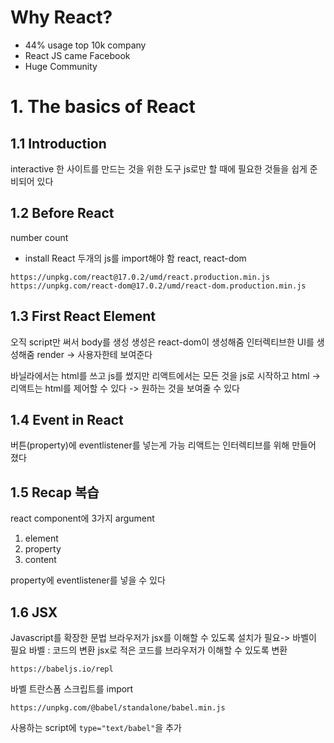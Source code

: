 # Why React?

- 44% usage top 10k company
- React JS came Facebook
- Huge Community

# 1. The basics of React

## 1.1 Introduction

interactive 한 사이트를 만드는 것을 위한 도구
js로만 할 때에 필요한 것들을 쉽게 준비되어 있다

## 1.2 Before React

number count

- install React
  두개의 js를 import해야 함 react, react-dom

```
https://unpkg.com/react@17.0.2/umd/react.production.min.js
https://unpkg.com/react-dom@17.0.2/umd/react-dom.production.min.js
```

## 1.3 First React Element

오직 script만 써서 body를 생성
생성은 react-dom이 생성해줌
인터렉티브한 UI를 생성해줌
render -> 사용자한테 보여준다

바닐라에서는 html를 쓰고 js를 썼지만
리액트에서는 모든 것을 js로 시작하고 html
-> 리액트는 html를 제어할 수 있다 -> 원하는 것을 보여줄 수 있다

## 1.4 Event in React

버튼(property)에 eventlistener를 넣는게 가능
리액트는 인터렉티브를 위해 만들어 졌다

## 1.5 Recap 복습

react component에 3가지 argument

1. element
2. property
3. content

property에 eventlistener를 넣을 수 있다

## 1.6 JSX

Javascript를 확장한 문법
브라우저가 jsx를 이해할 수 있도록 설치가 필요-> 바벨이 필요
바벨 : 코드의 변환
jsx로 적은 코드를 브라우저가 이해할 수 있도록 변환

```
https://babeljs.io/repl
```

바벨 트란스폼 스크립트를 import

```
https://unpkg.com/@babel/standalone/babel.min.js
```

사용하는 script에 `type="text/babel"`을 추가
